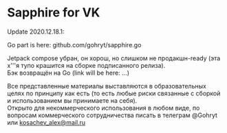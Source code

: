 # Sapphire for VK

Update 2020.12.18.1:

Go part is here: github.com/gohryt/sapphire.go

Jetpack compose убран, он хорош, но слишком не продакшн-ready (эта х'''я тупо крашится на сборке подписанного релиза).  
Бэк возвращён на Go (link will be here: ...)

Все представленные материалы выставляются в образовательных целях по принципу как есть (то есть любые риски связанные с сборкой и использованием вы принимаете на себя).  
Открыто для некоммерческого использования в любом виде, по вопросам коммерческого сотрудничества писать в телеграм @Gohryt или kosachev_alex@mail.ru
